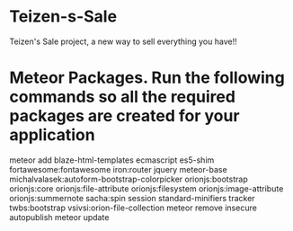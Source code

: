 # Teizen-s-Sale
Teizen's Sale project, a new way to sell everything you have!!




# Meteor Packages. Run the following commands so all the required packages are created for your application
meteor add blaze-html-templates ecmascript es5-shim fortawesome:fontawesome iron:router jquery meteor-base michalvalasek:autoform-bootstrap-colorpicker orionjs:bootstrap orionjs:core orionjs:file-attribute orionjs:filesystem orionjs:image-attribute orionjs:summernote sacha:spin session standard-minifiers tracker twbs:bootstrap vsivsi:orion-file-collection
meteor remove insecure autopublish
meteor update
